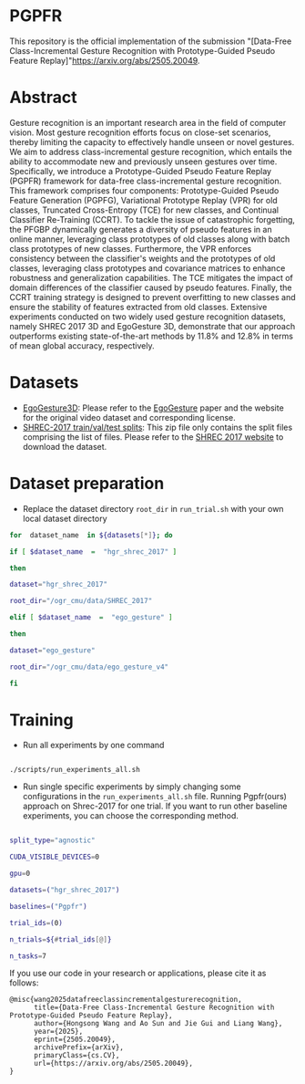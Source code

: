 # PGPFR
This repository is the official implementation of the submission "[Data-Free Class-Incremental Gesture Recognition with Prototype-Guided Pseudo Feature Replay]"<https://arxiv.org/abs/2505.20049>.

# Abstract
Gesture recognition is an important research area in the field of computer vision. Most gesture recognition efforts focus on close-set scenarios, thereby limiting the capacity to effectively handle unseen or novel gestures. We aim to address class-incremental gesture recognition, which entails the ability to accommodate new and previously unseen gestures over time. Specifically, we introduce a Prototype-Guided Pseudo Feature Replay (PGPFR) framework for data-free class-incremental gesture recognition. This framework comprises four components: Prototype-Guided Pseudo Feature Generation (PGPFG), Variational Prototype Replay  (VPR) for old classes, Truncated Cross-Entropy (TCE) for new classes, and Continual Classifier Re-Training (CCRT). To tackle the issue of catastrophic forgetting, the PFGBP dynamically generates a diversity of pseudo features in an online manner, leveraging class prototypes of old classes along with batch class prototypes of new classes. Furthermore, the VPR enforces consistency between the classifier's weights and the prototypes of old classes, leveraging class prototypes and covariance matrices to enhance robustness and generalization capabilities. The TCE mitigates the impact of domain differences of the classifier caused by pseudo features. Finally, the CCRT training strategy is designed to prevent overfitting to new classes and ensure the stability of features extracted from old classes. Extensive experiments conducted on two widely used gesture recognition datasets, namely SHREC 2017 3D and EgoGesture 3D, demonstrate that our approach outperforms existing state-of-the-art methods by 11.8\% and 12.8\% in terms of mean global accuracy, respectively.


# Datasets

* [EgoGesture3D](https://drive.google.com/file/d/1pHE0Q9MtVS5BLaV2CBN1rLP_Ed7nvfac/view?usp=drive_link): Please refer to the [EgoGesture](https://ieeexplore.ieee.org/document/8299578) paper and the website for the original video dataset and corresponding license.
* [SHREC-2017 train/val/test splits](https://drive.google.com/file/d/1o5T1b_jUG-czGp-xsGOFaVgzEJNEMnmh/view?usp=drive_link): This zip file only contains the split files comprising the list of files. Please refer to the [SHREC 2017 website](http://www-rech.telecom-lille.fr/shrec2017-hand/) to download the dataset.
  
# Dataset preparation

- Replace the dataset directory `root_dir` in `run_trial.sh` with your own local dataset directory
```bash
for  dataset_name  in ${datasets[*]}; do

if [ $dataset_name  =  "hgr_shrec_2017" ]

then

dataset="hgr_shrec_2017"

root_dir="/ogr_cmu/data/SHREC_2017"

elif [ $dataset_name  =  "ego_gesture" ]

then

dataset="ego_gesture"

root_dir="/ogr_cmu/data/ego_gesture_v4"

fi
```  

# Training

- Run all experiments by one command

```

./scripts/run_experiments_all.sh

```

- Run single specific experiments by simply changing some configurations in the `run_experiments_all.sh` file. Running Pgpfr(ours) approach on Shrec-2017 for one trial. If you want to run other baseline experiments, you can choose the corresponding method.

```bash

split_type="agnostic"

CUDA_VISIBLE_DEVICES=0

gpu=0

datasets=("hgr_shrec_2017")

baselines=("Pgpfr")

trial_ids=(0)

n_trials=${#trial_ids[@]}

n_tasks=7

```

If you use our code in your research or applications, please cite it as follows:
```
@misc{wang2025datafreeclassincrementalgesturerecognition,
      title={Data-Free Class-Incremental Gesture Recognition with Prototype-Guided Pseudo Feature Replay}, 
      author={Hongsong Wang and Ao Sun and Jie Gui and Liang Wang},
      year={2025},
      eprint={2505.20049},
      archivePrefix={arXiv},
      primaryClass={cs.CV},
      url={https://arxiv.org/abs/2505.20049}, 
}
```
